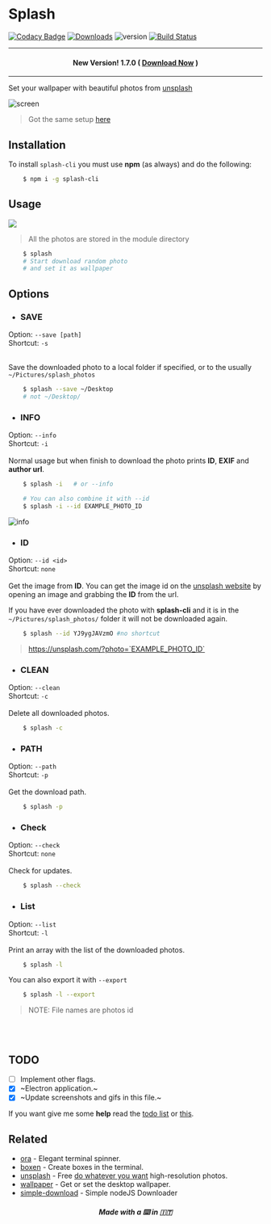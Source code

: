 # Splash

[![Codacy Badge](https://api.codacy.com/project/badge/Grade/df39aef5f5a14b62a8cf4701a7962c29)](https://www.codacy.com/app/fedevitale99/splash-cli?utm_source=github.com&utm_medium=referral&utm_content=Rawnly/splash-cli&utm_campaign=badger)
[![Downloads][downloads-image]][npm-url]
![version](https://img.shields.io/badge/version-1.4.0-brightgreen.svg)
[![Build Status](https://travis-ci.org/Rawnly/splash-cli.svg?branch=master)](https://travis-ci.org/Rawnly/splash-cli)

---
#### <p align="center"> New Version! 1.7.0 ( <a href="mailto:https://npmjs.org/packages/splash-cli">Download Now</a> ) </p>
---

Set your wallpaper with beautiful photos from [unsplash](http://unsplash.com)

![screen](https://cloud.githubusercontent.com/assets/16429579/21467810/3f37f348-c9fa-11e6-9c6a-82fa8364f5e6.png)
> Got the same setup [here](http://github.com/Rawnly/dot-files)


## Installation

To install `splash-cli` you must use **npm** (as always) and do the following:

```bash
	$ npm i -g splash-cli
```

## Usage
![](https://cloud.githubusercontent.com/assets/11269635/21428079/7b24cc80-c858-11e6-8dc3-2e164d23804a.gif)
> All the photos are stored in the module directory

```bash
	$ splash
    # Start download random photo
    # and set it as wallpaper
```

## Options
- <h3> SAVE </h3>
Option: `--save [path]` <br>
Shortcut: `-s` <br>
<br>

Save the downloaded photo to a local folder if specified, or to the usually `~/Pictures/splash_photos`
```bash
	$ splash --save ~/Desktop
	# not ~/Desktop/
```

- <h3>INFO</h3>
Option: `--info` <br>
Shortcut: `-i` <br>
<br>
Normal usage but when finish to download the photo prints **ID**, **EXIF** and **author url**.
```bash
	$ splash -i   # or --info

	# You can also combine it with --id
	$ splash -i --id EXAMPLE_PHOTO_ID
```
![info](https://cloud.githubusercontent.com/assets/16429579/21467813/7c7c4de4-c9fa-11e6-92db-adffb3e091a5.png)

- <h3> ID </h3>
Option: `--id <id>` <br>
Shortcut: `none` <br>
<br>
Get the image from **ID**. You can get the image id on the [unsplash website](https://unsplash.com) by opening an image and grabbing the **ID** from the url.

If you have ever downloaded the photo with **splash-cli** and it is in the `~/Pictures/splash_photos/` folder it will not be downloaded again.
```bash
	$ splash --id YJ9ygJAVzmO #no shortcut
```
> https://unsplash.com/?photo=`EXAMPLE_PHOTO_ID`

- <h3>CLEAN</h3>
Option: `--clean` <br>
Shortcut: `-c` <br>
<br>
Delete all downloaded photos.
```bash
	$ splash -c 		
```

- <h3>PATH</h3>
Option: `--path` <br>
Shortcut: `-p` <br>
<br>
Get the download path.
```bash
	$ splash -p 		
```

- <h3>Check</h3>
Option: `--check` <br>
Shortcut: `none` <br>
<br>
Check for updates.
```bash
	$ splash --check 		 
```

- <h3>List</h3>
Option: `--list` <br>
Shortcut: `-l` <br>
<br>
Print an array with the list of the downloaded photos.
```bash
	$ splash -l 		
```
You can also export it with `--export`
```bash
	$ splash -l --export
```
> NOTE: File names are photos id

<br>
<br>

## TODO
- [ ] Implement other flags.
- [x] ~Electron application.~
- [x] ~Update screenshots and gifs in this file.~

If you want give me some **help** read the [todo list](docs/todo.md) or [this](rawnly.github.io/splash-cli).

## Related
- [ora](https://github.com/sindresorhus/ora) - Elegant terminal spinner.
- [boxen](https://github.com/sindresorhus/boxen) - Create boxes in the terminal.
- [unsplash](https://unsplash.com/) - Free [do whatever you want](https://unsplash.com/license) high-resolution photos.
- [wallpaper](https://github.com/sindresorhus/wallpaper) - Get or set the desktop wallpaper.
- [simple-download](https://github.com/rawnly/simple-download) - Simple nodeJS Downloader

<h5 align="center">
Made with a  ⌨️   in 🇮🇹
</h5>


[npm-url]: https://npmjs.org/package/splash-cli
[downloads-image]: http://img.shields.io/npm/dm/splash-cli.svg
[npm-image]: http://img.shields.io/npm/v/splash-cli.svg
